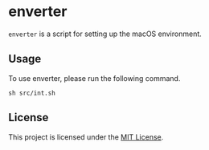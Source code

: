 # enverter

`enverter` is a script for setting up the macOS environment.

## Usage

To use enverter, please run the following command.

```shell
sh src/int.sh
```

## License

This project is licensed under the [MIT License](LICENSE).